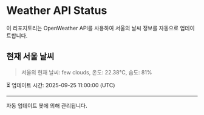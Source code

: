 
# Weather API Status

이 리포지토리는 OpenWeather API를 사용하여 서울의 날씨 정보를 자동으로 업데이트합니다.

## 현재 서울 날씨
> 서울의 현재 날씨: few clouds, 온도: 22.38°C, 습도: 81%

⏳ 업데이트 시간: 2025-09-25 11:00:00 (UTC)

---
자동 업데이트 봇에 의해 관리됩니다.
